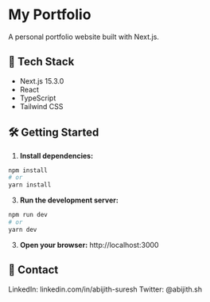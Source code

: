 # My Portfolio

A personal portfolio website built with Next.js.

## 🚀 Tech Stack

- Next.js 15.3.0
- React
- TypeScript
- Tailwind CSS

## 🛠️ Getting Started

1. **Install dependencies:**

```bash
npm install
# or
yarn install
```

3. **Run the development server:**

```bash
npm run dev
# or
yarn dev
```

3. **Open your browser:** http://localhost:3000

## 📧 Contact

LinkedIn: linkedin.com/in/abijith-suresh Twitter: @abijith.sh
